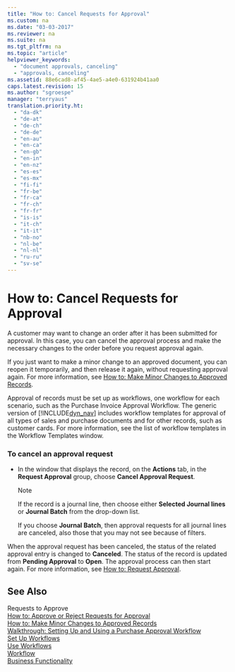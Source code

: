 ```yaml
---
title: "How to: Cancel Requests for Approval"
ms.custom: na
ms.date: "03-03-2017"
ms.reviewer: na
ms.suite: na
ms.tgt_pltfrm: na
ms.topic: "article"
helpviewer_keywords: 
  - "document approvals, canceling"
  - "approvals, canceling"
ms.assetid: 88e6cad8-af45-4ae5-a4e0-631924b41aa0
caps.latest.revision: 15
ms.author: "sgroespe"
manager: "terryaus"
translation.priority.ht: 
  - "da-dk"
  - "de-at"
  - "de-ch"
  - "de-de"
  - "en-au"
  - "en-ca"
  - "en-gb"
  - "en-in"
  - "en-nz"
  - "es-es"
  - "es-mx"
  - "fi-fi"
  - "fr-be"
  - "fr-ca"
  - "fr-ch"
  - "fr-fr"
  - "is-is"
  - "it-ch"
  - "it-it"
  - "nb-no"
  - "nl-be"
  - "nl-nl"
  - "ru-ru"
  - "sv-se"
---
```

# How to: Cancel Requests for Approval
A customer may want to change an order after it has been submitted for approval. In this case, you can cancel the approval process and make the necessary changes to the order before you request approval again.  
  
 If you just want to make a minor change to an approved document, you can reopen it temporarily, and then release it again, without requesting approval again. For more information, see [How to: Make Minor Changes to Approved Records](../../BusinessFunctionality/Workflow/how-to-make-minor-changes-to-approved-records.md).  
  
 Approval of records must be set up as workflows, one workflow for each scenario, such as the Purchase Invoice Approval Workflow. The generic version of [!INCLUDE[dyn_nav](../../ApplicationDesign/includes/dyn_nav_md.md)] includes workflow templates for approval of all types of sales and purchase documents and for other records, such as customer cards. For more information, see the list of workflow templates in the Workflow Templates window.  
  
### To cancel an approval request  
  
-   In the window that displays the record, on the **Actions** tab, in the **Request Approval** group, choose **Cancel Approval Request**.  
  
    > [!NOTE]  
    >  If the record is a journal line, then choose either **Selected Journal lines** or **Journal Batch** from the drop\-down list.  
    >   
    >  If you choose **Journal Batch**, then approval requests for all journal lines are canceled, also those that you may not see because of filters.  
  
 When the approval request has been canceled, the status of the related approval entry is changed to **Canceled**. The status of the record is updated from **Pending Approval** to **Open**. The approval process can then start again. For more information, see [How to: Request Approval](../../BusinessFunctionality/Workflow/how-to-request-approval.md).  
  
## See Also  
 Requests to Approve   
 [How to: Approve or Reject Requests for Approval](../../BusinessFunctionality/Workflow/how-to-approve-or-reject-requests-for-approval.md)   
 [How to: Make Minor Changes to Approved Records](../../BusinessFunctionality/Workflow/how-to-make-minor-changes-to-approved-records.md)   
 [Walkthrough: Setting Up and Using a Purchase Approval Workflow](../../BusinessFunctionality/Workflow/walkthrough-setting-up-and-using-a-purchase-approval-workflow.md)   
 [Set Up Workflows](../../BusinessFunctionality/Workflow/set-up-workflows.md)   
 [Use Workflows](../../BusinessFunctionality/Workflow/use-workflows.md)   
 [Workflow](../../BusinessFunctionality/Workflow/workflow.md)   
 [Business Functionality](../Topic/Business%20Functionality.md)